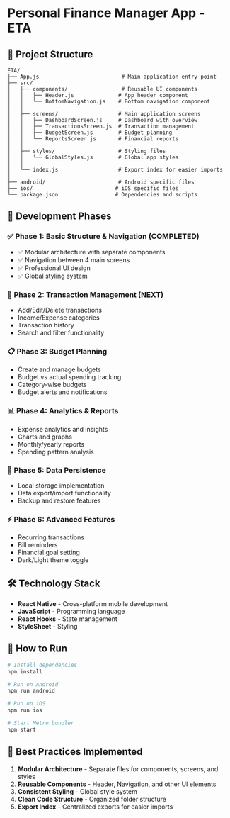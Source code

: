 # Personal Finance Manager App - ETA

## 📁 Project Structure

```
ETA/
├── App.js                          # Main application entry point
├── src/
│   ├── components/                 # Reusable UI components
│   │   ├── Header.js              # App header component
│   │   └── BottomNavigation.js    # Bottom navigation component
│   │
│   ├── screens/                   # Main application screens
│   │   ├── DashboardScreen.js     # Dashboard with overview
│   │   ├── TransactionsScreen.js  # Transaction management
│   │   ├── BudgetScreen.js        # Budget planning
│   │   └── ReportsScreen.js       # Financial reports
│   │
│   ├── styles/                    # Styling files
│   │   └── GlobalStyles.js        # Global app styles
│   │
│   └── index.js                   # Export index for easier imports
│
├── android/                       # Android specific files
├── ios/                          # iOS specific files
└── package.json                  # Dependencies and scripts
```

## 🚀 Development Phases

### ✅ Phase 1: Basic Structure & Navigation (COMPLETED)
- ✅ Modular architecture with separate components
- ✅ Navigation between 4 main screens
- ✅ Professional UI design
- ✅ Global styling system

### 🔄 Phase 2: Transaction Management (NEXT)
- Add/Edit/Delete transactions
- Income/Expense categories
- Transaction history
- Search and filter functionality

### 📋 Phase 3: Budget Planning
- Create and manage budgets
- Budget vs actual spending tracking
- Category-wise budgets
- Budget alerts and notifications

### 📊 Phase 4: Analytics & Reports
- Expense analytics and insights
- Charts and graphs
- Monthly/yearly reports
- Spending pattern analysis

### 💾 Phase 5: Data Persistence
- Local storage implementation
- Data export/import functionality
- Backup and restore features

### ⚡ Phase 6: Advanced Features
- Recurring transactions
- Bill reminders
- Financial goal setting
- Dark/Light theme toggle

## 🛠️ Technology Stack

- **React Native** - Cross-platform mobile development
- **JavaScript** - Programming language
- **React Hooks** - State management
- **StyleSheet** - Styling

## 📱 How to Run

```bash
# Install dependencies
npm install

# Run on Android
npm run android

# Run on iOS
npm run ios

# Start Metro bundler
npm start
```

## 🎯 Best Practices Implemented

1. **Modular Architecture** - Separate files for components, screens, and styles
2. **Reusable Components** - Header, Navigation, and other UI elements
3. **Consistent Styling** - Global style system
4. **Clean Code Structure** - Organized folder structure
5. **Export Index** - Centralized exports for easier imports
